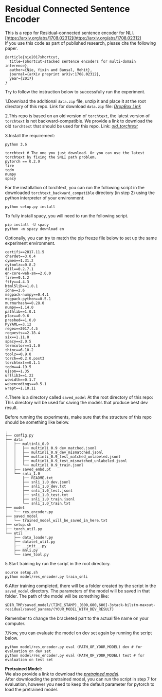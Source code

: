 # Residual Connected Sentence Encoder
This is a repo for Residual-connected sentence encoder for NLI.
[https://arxiv.org/abs/1708.02312](https://arxiv.org/abs/1708.02312)  
If you use this code as part of published research, please cite the following paper.

```
@article{nie2017shortcut,
  title={Shortcut-stacked sentence encoders for multi-domain inference},
  author={Nie, Yixin and Bansal, Mohit},
  journal={arXiv preprint arXiv:1708.02312},
  year={2017}
}
```

Try to follow the instruction below to successfully run the experiment.

1.Download the additional `data.zip` file, unzip it and place it at the root directory of this repo.
Link for download `data.zip` file: [*DropBox Link*](https://www.dropbox.com/sh/kq81vmcmwktlyji/AADRVQRh9MdcXTkTQct7QlQFa?dl=0)

2.This repo is based on an old version of `torchtext`, the latest version of `torchtext` is not backward-compatible.
We provide a link to download the old `torchtext` that should be used for this repo. Link: [*old_torchtext*](https://www.dropbox.com/sh/n8ipkm1ng8f6d5u/AADg4KhwQMwz4xFkVJafgUMma?dl=0)

3.Install the requirement:
```
python 3.6

torchtext # The one you just download. Or you can use the latest torchtext by fixing the SNLI path problem.
pytorch == 0.2.0
fire
tqdm
numpy
spacy
```

For the installation of torchtext, you can run the following script in the downloaded `torchtext_backward_compatible` directory (in step 2) using the python interpreter of your environment:
```
python setup.py install
```

To fully install spacy, you will need to run the following script.
```
pip install -U spacy
python -m spacy download en
```

Optionally, you can try to match the pip freeze file below to set up the same experiment environment.
```
certifi==2017.11.5
chardet==3.0.4
cymem==1.31.2
cytoolz==0.8.2
dill==0.2.7.1
en-core-web-sm==2.0.0
fire==0.1.2
ftfy==4.4.3
html5lib==1.0.1
idna==2.6
msgpack-numpy==0.4.1
msgpack-python==0.5.1
murmurhash==0.28.0
numpy==1.14.0
pathlib==1.0.1
plac==0.9.6
preshed==1.0.0
PyYAML==3.12
regex==2017.4.5
requests==2.18.4
six==1.11.0
spacy==2.0.5
termcolor==1.1.0
thinc==6.10.2
toolz==0.9.0
torch==0.2.0.post3
torchtext==0.1.1
tqdm==4.19.5
ujson==1.35
urllib3==1.22
wcwidth==0.1.7
webencodings==0.5.1
wrapt==1.10.11
```

4.There is a directory called `saved_model` At the root directory of this repo:
This directory will be used for saving the models that produce best dev result.

Before running the experiments, make sure that the structure of this repo should be something like below.
```
.
├── config.py
├── data
│   ├── multinli_0.9
│   │   ├── multinli_0.9_dev_matched.jsonl
│   │   ├── multinli_0.9_dev_mismatched.jsonl
│   │   ├── multinli_0.9_test_matched_unlabeled.jsonl
│   │   ├── multinli_0.9_test_mismatched_unlabeled.jsonl
│   │   └── multinli_0.9_train.jsonl
│   ├── saved_embd.pt
│   └── snli_1.0
│       ├── README.txt
│       ├── snli_1.0_dev.jsonl
│       ├── snli_1.0_dev.txt
│       ├── snli_1.0_test.jsonl
│       ├── snli_1.0_test.txt
│       ├── snli_1.0_train.jsonl
│       └── snli_1.0_train.txt
├── model
│   └── res_encoder.py
├── saved_model
│   └── trained_model_will_be_saved_in_here.txt
├── setup.sh
├── torch_util.py
└── util
    ├── data_loader.py
    ├── dataset_util.py
    ├── __init__.py
    ├── mnli.py
    └── save_tool.py
```

5.Start training by run the script in the root directory.
```
source setup.sh
python model/res_encoder.py train_snli
```

6.After training completed, there will be a folder created by the script in the `saved_model` directory.
The parameters of the model will be saved in that folder. The path of the model will be something like:
```
$DIR_TMP/saved_model/(TIME_STAMP)_[600,600,600]-3stack-bilstm-maxout-residual/saved_params/(YOUR_MODEL_WITH_DEV_RESULT)
```
Remember to change the bracketed part to the actual file name on your computer.

7.Now, you can evaluate the model on dev set again by running the script below.
```
python model/res_encoder.py eval (PATH_OF_YOUR_MODEL) dev # for evaluation on dev set
python model/res_encoder.py eval (PATH_OF_YOUR_MODEL) test # for evaluation on test set
```

**Pretrained Model:**   
We also provide a link to download the [*pretrained model*](https://www.dropbox.com/s/raa29iwpkv2xldh/pretrained_model_dev%2887.00%29?dl=0).  
After downloading the pretrained model, you can run the script in step 7 for evaluation, however you need to keep the default parameter for pytorch to load the pretrained model.
